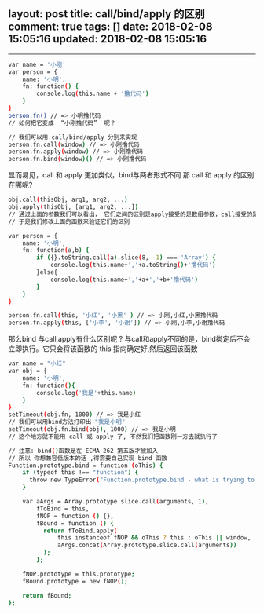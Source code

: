 layout: post
title: call/bind/apply 的区别
comment: true
tags: []
date: 2018-02-08 15:05:16
updated: 2018-02-08 15:05:16
---

------

```bash
var name = '小刚'
var person = {
    name: '小明',
    fn: function() {
        console.log(this.name + '撸代码')
    }
}
person.fn() // => 小明撸代码
// 如何把它变成  “小刚撸代码”  呢？

// 我们可以用 call/bind/apply 分别来实现
person.fn.call(window) // => 小刚撸代码
person.fn.apply(window) // => 小刚撸代码
person.fn.bind(window)() // => 小刚撸代码

```

<!-- more -->

显而易见，call 和 apply 更加类似，bind与两者形式不同
那 call 和 apply 的区别在哪呢?

```bash
obj.call(thisObj, arg1, arg2, ...)
obj.apply(thisObj, [arg1, arg2, ...])
// 通过上面的参数我们可以看出， 它们之间的区别是apply接受的是数组参数，call接受的是连续参数。
// 于是我们修改上面的函数来验证它们的区别

var person = {
    name: '小明',
    fn: function(a,b) {
        if ({}.toString.call(a).slice(8, -1) === 'Array') {
            console.log(this.name+','+a.toString()+'撸代码')
        }else{
            console.log(this.name+','+a+','+b+'撸代码')
        } 
    }
}

person.fn.call(this, '小红', '小黑' ) // => 小刚,小红,小黑撸代码
person.fn.apply(this, ['小李', '小谢']) // => 小刚,小李,小谢撸代码

```
那么bind 与call,apply有什么区别呢 ? 
与call和apply不同的是，bind绑定后不会立即执行。它只会将该函数的 this 指向确定好,然后返回该函数

```bash
var name = "小红"
var obj = {
    name: '小明',
    fn: function(){
        console.log('我是'+this.name)
    }
}
setTimeout(obj.fn, 1000) // => 我是小红
// 我们可以用bind方法打印出 "我是小明"
setTimeout(obj.fn.bind(obj), 1000) // => 我是小明
// 这个地方就不能用 call 或 apply 了, 不然我们把函数刚一方去就执行了

// 注意: bind()函数是在 ECMA-262 第五版才被加入
// 所以 你想兼容低版本的话 ,得需要自己实现 bind 函数
Function.prototype.bind = function (oThis) {
    if (typeof this !== "function") {
      throw new TypeError("Function.prototype.bind - what is trying to be bound is not callable");
    }

    var aArgs = Array.prototype.slice.call(arguments, 1), 
        fToBind = this, 
        fNOP = function () {},
        fBound = function () {
          return fToBind.apply(
              this instanceof fNOP && oThis ? this : oThis || window,
              aArgs.concat(Array.prototype.slice.call(arguments))
          );
        };

    fNOP.prototype = this.prototype;
    fBound.prototype = new fNOP();

    return fBound;
};

```

